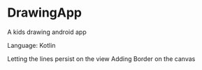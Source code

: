 # DrawingApp
A kids drawing android app

Language: Kotlin

Letting the lines persist on the view
Adding Border on the canvas
